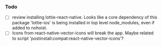 ### Todo
- [ ] review installing lottie-react-native. Looks like a core dependency of this package 'lottie-ios' is being 
installed in top level node_modules, even if added to nohoist.
- [ ] Icons from react-native-vector-icons will break the app. 
Maybe related to script 'postinstall:compat:react-native-vector-icons'?